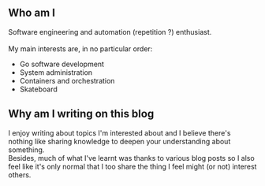 ## Who am I

Software engineering and automation (repetition ?) enthusiast.<br><br> 
My main interests are, in no particular order: 
- Go software development
- System administration
- Containers and orchestration
- Skateboard

## Why am I writing on this blog

I enjoy writing about topics I'm interested about and I believe there's nothing like sharing knowledge to deepen your understanding about something.
<br>Besides, much of what I've learnt was thanks to various blog posts so I also feel like it's only normal that I too share the thing I feel might (or not) interest others.
